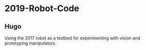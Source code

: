 # 2019-Robot-Code

## Hugo

Using the 2017 robot as a testbed for experimenting with vision and prototyping manipulators.